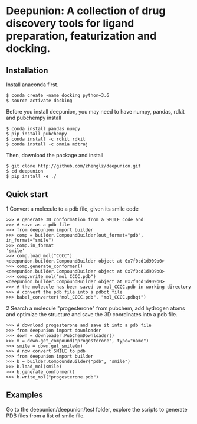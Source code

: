 # Deepunion: A collection of drug discovery tools for ligand preparation, featurization and docking.

## Installation
Install anaconda first.
    
    $ conda create -name docking python=3.6
    $ source activate docking

Before you install deepunion, you may need to have numpy,
pandas, rdkit and pubchempy install

    $ conda install pandas numpy
    $ pip install pubchempy
    $ conda install -c rdkit rdkit
    $ conda install -c omnia mdtraj
    
Then, download the package and install

    $ git clone http://github.com/zhenglz/deepunion.git
    $ cd deepunion 
    $ pip install -e ./


## Quick start
1 Convert a molecule to a pdb file, given its smile code


    >>> # generate 3D conformation from a SMILE code and 
    >>> # save as a pdb file
    >>> from deepunion import builder
    >>> comp = builder.CompoundBuilder(out_format="pdb", in_format="smile")
    >>> comp.in_format
    'smile'
    >>> comp.load_mol("CCCC")
    <deepunion.builder.CompoundBuilder object at 0x7f0cd1d909b0>
    >>> comp.generate_conformer()
    <deepunion.builder.CompoundBuilder object at 0x7f0cd1d909b0>
    >>> comp.write_mol("mol_CCCC.pdb")
    <deepunion.builder.CompoundBuilder object at 0x7f0cd1d909b0>
    >>> # the molecule has been saved to mol_CCCC.pdb in working directory
    >>> # convert the pdb file into a pdbqt file
    >>> babel_converter("mol_CCCC.pdb", "mol_CCCC.pdbqt")

2 Search a molecule "progesterone" from pubchem, add hydrogen atoms and optimize
the structure and save the 3D coordinates into a pdb file.

       
    >>> # download progesterone and save it into a pdb file
    >>> from deepunion import downloader
    >>> down = downloader.PubChemDownloader()
    >>> m = down.get_compound("progesterone", type="name")
    >>> smile = down.get_smile(m)
    >>> # now convert SMILE to pdb
    >>> from deepunion import builder
    >>> b = builder.CompoundBuilder("pdb", "smile")
    >>> b.load_mol(smile)
    >>> b.generate_conformer()
    >>> b.write_mol("progesterone.pdb")

## Examples 
Go to the deepunion/deepunion/test folder, explore the 
scripts to generate PDB files from a list of smile file.
